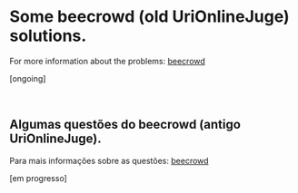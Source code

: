 # Some beecrowd (old UriOnlineJuge) solutions.
For more information about the problems: [beecrowd](https://www.beecrowd.com.br/judge/en/problems/index/9)

[ongoing]

<br>

## Algumas questões do beecrowd (antigo UriOnlineJuge).

Para mais informações sobre as questões: [beecrowd](https://www.beecrowd.com.br/judge/pt/problems/index/9)

[em progresso]
